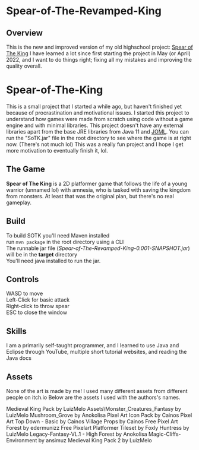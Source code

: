 # Spear-of-The-Revamped-King

## Overview

This is the new and improved version of my old highschool project: [Spear of The King](https://github.com/dezeude/Spear-of-The-Revamped-King)
I have learned a lot since first starting the project in May (or April) 2022, and I want to do things right; fixing all my mistakes and improving the quality overall.

# Spear-of-The-King

This is a small project that I started a while ago, but haven't finished yet because of procrastination and motivational issues. I started this project to understand how games were made from scratch using code without a game engine and with minimal libraries. This project doesn't have any external libraries apart from the base JRE libraries from Java 11 and [JOML](https://github.com/JOML-CI/JOML). You can run the "SoTK.jar" file in the root directory to see where the game is at right now. (There's not much lol)
This was a really fun project and I hope I get more motivation to eventually finish it, lol.

## The Game

**Spear of The King** is a 2D platformer game that follows the life of a young warrior (unnamed lol) with amnesia, who is tasked with saving the kingdom from monsters. At least that was the original plan, but there's no real gameplay.

## Build

To build SOTK you'll need Maven installed  
run `mvn package` in the root directory using a CLI  
The runnable jar file (_Spear-of-The-Revamped-King-0.001-SNAPSHOT.jar_) will be in the **target** directory  
You'll need java installed to run the jar.

## Controls

WASD to move  
Left-Click for basic attack  
Right-click to throw spear  
ESC to close the window

## Skills

I am a primarily self-taught programmer, and I learned to use Java and Eclipse through YouTube, multiple short tutorial websites, and reading the Java docs

## Assets

None of the art is made by me! I used many different assets from different people on itch.io
Below are the assets I used with the authors's names.

Medieval King Pack by LuizMelo
Assets\Monster_Creatures_Fantasy by LuizMelo
Mushroom_Grove by Anokolisa
Pixel Art Icon Pack by Cainos
Pixel Art Top Down - Basic by Cainos
Village Props by Cainos
Free Pixel Art Forest by edermunizz
Free Pixelart Platformer Tileset by Foxly
Huntress by LuizMelo
Legacy-Fantasy-VL.1 - High Forest by Anokolisa
Magic-Cliffs-Environment by ansimuz
Medieval King Pack 2 by LuizMelo

